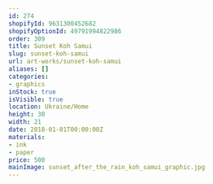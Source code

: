 ```yaml
---
id: 274
shopifyId: 9631300452682
shopifyOptionId: 49791994822986
order: 309
title: Sunset Koh Samui
slug: sunset-koh-samui
url: art-works/sunset-koh-samui
aliases: []
categories:
- graphics
inStock: true
isVisible: true
location: Ukraine/Home
height: 30
width: 21
date: 2018-01-01T00:00:00Z
materials:
- ink
- paper
price: 500
mainImage: sunset_after_the_rain_koh_samui_graphic.jpg
---
```

